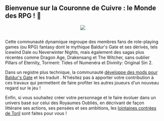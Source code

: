 ## Bienvenue sur la Couronne de Cuivre : le Monde des RPG ! 👋

<div align="center"><img src="https://github.com/LaCouronnedeCuivre/.github/profile/logo_lcc.png"></div>

## 
Cette communauté dynamique regroupe des membres fans de role-playing games (ou RPG) fantasy dont le mythique Baldur's Gate et ses dérivés, tels Icewind Dale ou Neverwinter Nights, mais également des sagas plus récentes comme Dragon Age, Drakensang et The Witcher, sans oublier Pillars of Eternity, Torment: Tides of Numenéra et Divinity: Original Sin 2.

Dans un registre plus technique, la communauté <a href="https://www.baldursgateworld.fr/lacouronne/la-forge-de-grondemarteau/">développe des mods pour <a href="https://www.baldursgateworld.fr/lacouronne/la-chambre-des-scribes/">Baldur's Gate</a> et les traduit</a> . N'hésitez pas à apporter votre contribution à ces travaux qui permettent de faire profiter les autres joueurs d'un nouveau regard sur le jeu !

Enfin, si vous souhaitez créer votre personnage et le faire évoluer dans un univers basé sur celui des Royaumes Oubliés, en décrivant de façon littéraire ses actions, ses pensées et ses ambitions, les <a href="https://www.baldursgateworld.fr/lacouronne/lointaines-contrees-de-toril/">lointaines contrées de Toril</a>  sont faites pour vous !

## 

<!--
<img scr="https://www.baldursgateworld.fr/lacouronne/images_skinv1/logo_lcc16.png">
![image](https://www.baldursgateworld.fr/lacouronne/images_skinv1/logo_lcc16.png)

**Here are some ideas to get you started:**

🙋‍♀️ A short introduction - what is your organization all about?
🌈 Contribution guidelines - how can the community get involved?
👩‍💻 Useful resources - where can the community find your docs? Is there anything else the community should know?
🍿 Fun facts - what does your team eat for breakfast?
🧙 Remember, you can do mighty things with the power of [Markdown](https://docs.github.com/github/writing-on-github/getting-started-with-writing-and-formatting-on-github/basic-writing-and-formatting-syntax)
-->
